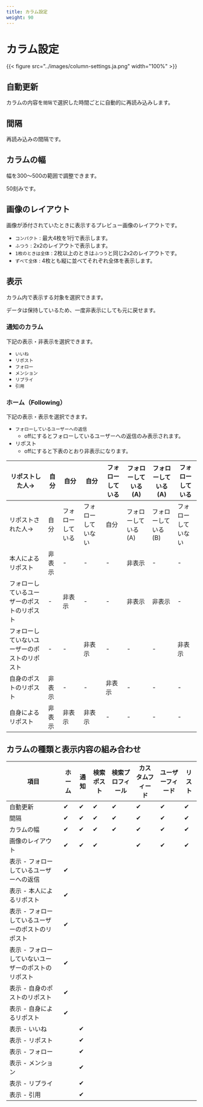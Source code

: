 ```yaml
---
title: カラム設定
weight: 90
---
```


# カラム設定

{{< figure src="../images/column-settings.ja.png" width="100%" >}}

## 自動更新

カラムの内容を`間隔`で選択した時間ごとに自動的に再読み込みします。

## 間隔

再読み込みの間隔です。

## カラムの幅

幅を300～500の範囲で調整できます。

50刻みです。

## 画像のレイアウト

画像が添付されていたときに表示するプレビュー画像のレイアウトです。

- `コンパクト` : 最大4枚を1行で表示します。
- `ふつう` : 2x2のレイアウトで表示します。
- `1枚のときは全体` : 2枚以上のときは`ふつう`と同じ2x2のレイアウトです。
- `ずべて全体` : 4枚とも縦に並べてそれぞれ全体を表示します。

## 表示

カラム内で表示する対象を選択できます。

データは保持しているため、一度非表示にしても元に戻せます。

### 通知のカラム

下記の表示・非表示を選択できます。

- `いいね`
- `リポスト`
- `フォロー`
- `メンション`
- `リプライ`
- `引用`

### ホーム（Following）

下記の表示・表示を選択できます。

- `フォローしているユーザーへの返信`
  - offにするとフォローしているユーザーへの返信のみ表示されます。
- リポスト
  - offにすると下表のとおり非表示になります。

|リポストした人→|自分|自分|自分|フォローしている|フォローしている(A)|フォローしている(A)|フォローしている|
|---|---|---|---|---|---|---|---|
|リポストされた人→|自分|フォローしている|フォローしていない|自分|フォローしている(A)|フォローしている(B)|フォローしていない|
|本人によるリポスト|非表示|-|-|-|非表示|-|-|
|フォローしているユーザーのポストのリポスト|-|非表示|-|-|非表示|非表示|-|
|フォローしていないユーザーのポストのリポスト|-|-|非表示|-|-|-|非表示|
|自身のポストのリポスト|非表示|-|-|非表示|-|-|-|
|自身によるリポスト|非表示|非表示|非表示|-|-|-|-|


## カラムの種類と表示内容の組み合わせ

|項目|ホーム|通知|検索ポスト|検索プロフィール|カスタムフィード|ユーザーフィード|リスト|
|---|---|---|---|---|---|---|---|
|自動更新|✔|✔|✔|✔|✔|✔|✔|
|間隔|✔|✔|✔|✔|✔|✔|✔|
|カラムの幅|✔|✔|✔|✔|✔|✔|✔|
|画像のレイアウト|✔|✔|✔||✔|✔|✔|
|表示 - フォローしているユーザーへの返信|✔|||||||
|表示 - 本人によるリポスト|✔|||||||
|表示 - フォローしているユーザーのポストのリポスト|✔|||||||
|表示 - フォローしていないユーザーのポストのリポスト|✔|||||||
|表示 - 自身のポストのリポスト|✔|||||||
|表示 - 自身によるリポスト|✔|||||||
|表示 - いいね||✔|||||
|表示 - リポスト||✔|||||
|表示 - フォロー||✔|||||
|表示 - メンション||✔|||||
|表示 - リプライ||✔|||||
|表示 - 引用||✔|||||
